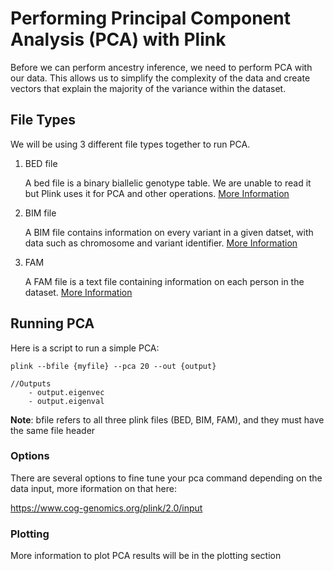 # Performing Principal Component Analysis (PCA) with Plink

Before we can perform ancestry inference, we need to perform PCA with our data. This allows us to simplify the complexity of the data and create vectors that explain the majority of the variance within the dataset.

## File Types

We will be using 3 different file types together to run PCA.

1. BED file
    
    A bed file is a binary biallelic genotype table. We are unable to read it but Plink uses it for PCA and other operations. [More Information](https://www.cog-genomics.org/plink/1.9/formats#bed)

2. BIM file

    A BIM file contains information on every variant in a given datset, with data such as chromosome and variant identifier. [More Information](https://www.cog-genomics.org/plink/1.9/formats#bim)

3. FAM

    A FAM file is a text file containing information on each person in the dataset. [More Information](https://www.cog-genomics.org/plink/1.9/formats#fam)

## Running PCA

Here is a script to run a simple PCA:

    plink --bfile {myfile} --pca 20 --out {output}

    //Outputs
        - output.eigenvec
        - output.eigenval

**Note**: bfile refers to all three plink files (BED, BIM, FAM), and they must have the same file header

### Options

There are several options to fine tune your pca command depending on the data input, more iformation on that here:

https://www.cog-genomics.org/plink/2.0/input

### Plotting

More information to plot PCA results will be in the plotting section

